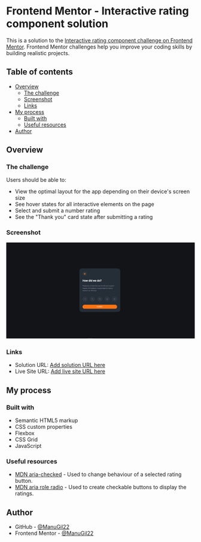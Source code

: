 # Frontend Mentor - Interactive rating component solution

This is a solution to the [Interactive rating component challenge on Frontend Mentor](https://www.frontendmentor.io/challenges/interactive-rating-component-koxpeBUmI). Frontend Mentor challenges help you improve your coding skills by building realistic projects. 

## Table of contents

- [Overview](#overview)
  - [The challenge](#the-challenge)
  - [Screenshot](#screenshot)
  - [Links](#links)
- [My process](#my-process)
  - [Built with](#built-with)
  - [Useful resources](#useful-resources)
- [Author](#author)

## Overview

### The challenge

Users should be able to:

- View the optimal layout for the app depending on their device's screen size
- See hover states for all interactive elements on the page
- Select and submit a number rating
- See the "Thank you" card state after submitting a rating

### Screenshot

![](./images/screenshot.jpg)


### Links

- Solution URL: [Add solution URL here](https://your-solution-url.com)
- Live Site URL: [Add live site URL here](https://your-live-site-url.com)

## My process

### Built with

- Semantic HTML5 markup
- CSS custom properties
- Flexbox
- CSS Grid
- JavaScript

### Useful resources

- [MDN aria-checked](https://developer.mozilla.org/en-US/docs/Web/Accessibility/ARIA/Attributes/aria-checked) - Used to change behaviour of a selected rating button. 
- [MDN aria role radio](https://developer.mozilla.org/en-US/docs/Web/Accessibility/ARIA/Roles/radio_role) - Used to create checkable buttons to display the ratings.

## Author

- GitHub - [@ManuGil22](https://github.com/ManuGil22)
- Frontend Mentor - [@ManuGil22](https://www.frontendmentor.io/profile/ManuGil22)

